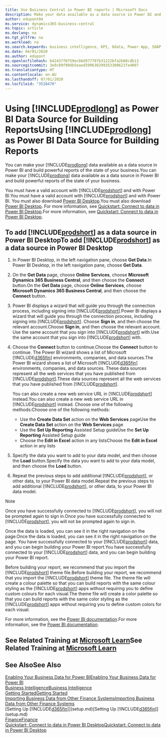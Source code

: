 ```yaml
---
title: Use Business Central in Power BI reports | Microsoft Docs
description: Make your data available as a data source in Power BI and build powerful reports of the state of your business.
author: edupont04
ms.service: dynamics365-business-central
ms.topic: article
ms.devlang: na
ms.tgt_pltfrm: na
ms.workload: na
ms.search.keywords: business intelligence, KPI, Odata, Power App, SOAP, analysis
ms.date: 04/01/2020
ms.author: edupont
ms.openlocfilehash: b42437f0759ecb6d977797b31222bfa2b88cdb13
ms.sourcegitcommit: 3e9c89f90db5eaed599630299353300621fe4007
ms.translationtype: HT
ms.contentlocale: en-AU
ms.lasthandoff: 07/01/2020
ms.locfileid: "3528470"
---
```

# <a name="using-prodlong-as-power-bi-data-source-for-building-reports"></a><span data-ttu-id="5a624-103">Using [!INCLUDE[prodlong](includes/prodlong.md)] as Power BI Data Source for Building Reports</span><span class="sxs-lookup"><span data-stu-id="5a624-103">Using [!INCLUDE[prodlong](includes/prodlong.md)] as Power BI Data Source for Building Reports</span></span>

<span data-ttu-id="5a624-104">You can make your [!INCLUDE[prodlong](includes/prodlong.md)] data available as a data source in Power BI and build powerful reports of the state of your business.</span><span class="sxs-lookup"><span data-stu-id="5a624-104">You can make your [!INCLUDE[prodlong](includes/prodlong.md)] data available as a data source in Power BI and build powerful reports of the state of your business.</span></span>  

<span data-ttu-id="5a624-105">You must have a valid account with [!INCLUDE[prodshort](includes/prodshort.md)] and with Power BI.</span><span class="sxs-lookup"><span data-stu-id="5a624-105">You must have a valid account with [!INCLUDE[prodshort](includes/prodshort.md)] and with Power BI.</span></span> <span data-ttu-id="5a624-106">You must also download [Power BI Desktop](https://powerbi.microsoft.com/desktop/).</span><span class="sxs-lookup"><span data-stu-id="5a624-106">You must also download [Power BI Desktop](https://powerbi.microsoft.com/desktop/).</span></span> <span data-ttu-id="5a624-107">For more information, see [Quickstart: Connect to data in Power BI Desktop](/power-bi/desktop-quickstart-connect-to-data).</span><span class="sxs-lookup"><span data-stu-id="5a624-107">For more information, see [Quickstart: Connect to data in Power BI Desktop](/power-bi/desktop-quickstart-connect-to-data).</span></span>  

## <a name="to-add-prodshort-as-a-data-source-in-power-bi-desktop"></a><span data-ttu-id="5a624-108">To add [!INCLUDE[prodshort](includes/prodshort.md)] as a data source in Power BI Desktop</span><span class="sxs-lookup"><span data-stu-id="5a624-108">To add [!INCLUDE[prodshort](includes/prodshort.md)] as a data source in Power BI Desktop</span></span>

1. <span data-ttu-id="5a624-109">In Power BI Desktop, in the left navigation pane, choose **Get Data**.</span><span class="sxs-lookup"><span data-stu-id="5a624-109">In Power BI Desktop, in the left navigation pane, choose **Get Data**.</span></span>
2. <span data-ttu-id="5a624-110">On the **Get Data** page, choose **Online Services**, choose **Microsoft Dynamics 365 Business Central**, and then choose the **Connect** button.</span><span class="sxs-lookup"><span data-stu-id="5a624-110">On the **Get Data** page, choose **Online Services**, choose **Microsoft Dynamics 365 Business Central**, and then choose the **Connect** button.</span></span>
3. <span data-ttu-id="5a624-111">Power BI displays a wizard that will guide you through the connection process, including signing into [!INCLUDE[prodshort](includes/prodshort.md)].</span><span class="sxs-lookup"><span data-stu-id="5a624-111">Power BI displays a wizard that will guide you through the connection process, including signing into [!INCLUDE[prodshort](includes/prodshort.md)].</span></span> <span data-ttu-id="5a624-112">Choose **Sign in**, and then choose the relevant account.</span><span class="sxs-lookup"><span data-stu-id="5a624-112">Choose **Sign in**, and then choose the relevant account.</span></span> <span data-ttu-id="5a624-113">Use the same account that you sign into [!INCLUDE[prodshort](includes/prodshort.md)] with.</span><span class="sxs-lookup"><span data-stu-id="5a624-113">Use the same account that you sign into [!INCLUDE[prodshort](includes/prodshort.md)] with.</span></span>
4. <span data-ttu-id="5a624-114">Choose the **Connect** button to continue.</span><span class="sxs-lookup"><span data-stu-id="5a624-114">Choose the **Connect** button to continue.</span></span> <span data-ttu-id="5a624-115">The Power BI wizard shows a list of Microsoft [!INCLUDE[d365fin](includes/d365fin_md.md)] environments, companies, and data sources.</span><span class="sxs-lookup"><span data-stu-id="5a624-115">The Power BI wizard shows a list of Microsoft [!INCLUDE[d365fin](includes/d365fin_md.md)] environments, companies, and data sources.</span></span> <span data-ttu-id="5a624-116">These data sources represent all the web services that you have published from [!INCLUDE[prodshort](includes/prodshort.md)].</span><span class="sxs-lookup"><span data-stu-id="5a624-116">These data sources represent all the web services that you have published from [!INCLUDE[prodshort](includes/prodshort.md)].</span></span>

    <span data-ttu-id="5a624-117">You can also create a new web service URL in [!INCLUDE[prodshort](includes/prodshort.md)] instead.</span><span class="sxs-lookup"><span data-stu-id="5a624-117">You can also create a new web service URL in [!INCLUDE[prodshort](includes/prodshort.md)] instead.</span></span> <span data-ttu-id="5a624-118">Choose one of the following methods:</span><span class="sxs-lookup"><span data-stu-id="5a624-118">Choose one of the following methods:</span></span>

      - <span data-ttu-id="5a624-119">Use the **Create Data Set** action on the **Web Services** page</span><span class="sxs-lookup"><span data-stu-id="5a624-119">Use the **Create Data Set** action on the **Web Services** page</span></span>
      - <span data-ttu-id="5a624-120">Use the **Set Up Reporting** Assisted Setup guide</span><span class="sxs-lookup"><span data-stu-id="5a624-120">Use the **Set Up Reporting** Assisted Setup guide</span></span>
      - <span data-ttu-id="5a624-121">Choose the **Edit in Excel** action in any lists</span><span class="sxs-lookup"><span data-stu-id="5a624-121">Choose the **Edit in Excel** action in any lists</span></span>

5. <span data-ttu-id="5a624-122">Specify the data you want to add to your data model, and then choose the **Load** button.</span><span class="sxs-lookup"><span data-stu-id="5a624-122">Specify the data you want to add to your data model, and then choose the **Load** button.</span></span>
6. <span data-ttu-id="5a624-123">Repeat the previous steps to add additional [!INCLUDE[prodshort](includes/prodshort.md)], or other data, to your Power BI data model.</span><span class="sxs-lookup"><span data-stu-id="5a624-123">Repeat the previous steps to add additional [!INCLUDE[prodshort](includes/prodshort.md)], or other data, to your Power BI data model.</span></span>

> [!NOTE]  
> <span data-ttu-id="5a624-124">Once you have successfully connected to [!INCLUDE[prodshort](includes/prodshort.md)], you will not be prompted again to sign in.</span><span class="sxs-lookup"><span data-stu-id="5a624-124">Once you have successfully connected to [!INCLUDE[prodshort](includes/prodshort.md)], you will not be prompted again to sign in.</span></span>

<span data-ttu-id="5a624-125">Once the data is loaded, you can see it in the right navigation on the page.</span><span class="sxs-lookup"><span data-stu-id="5a624-125">Once the data is loaded, you can see it in the right navigation on the page.</span></span> <span data-ttu-id="5a624-126">You have successfully connected to your [!INCLUDE[prodshort](includes/prodshort.md)] data, and you can begin building your Power BI report.</span><span class="sxs-lookup"><span data-stu-id="5a624-126">You have successfully connected to your [!INCLUDE[prodshort](includes/prodshort.md)] data, and you can begin building your Power BI report.</span></span>  

<span data-ttu-id="5a624-127">Before building your report, we recommend that you import the [!INCLUDE[prodshort](includes/prodshort.md)] theme file.</span><span class="sxs-lookup"><span data-stu-id="5a624-127">Before building your report, we recommend that you import the [!INCLUDE[prodshort](includes/prodshort.md)] theme file.</span></span>  <span data-ttu-id="5a624-128">The theme file will create a colour palette so that you can build reports with the same colour styling as the [!INCLUDE[prodshort](includes/prodshort.md)] apps without requiring you to define custom colours for each visual.</span><span class="sxs-lookup"><span data-stu-id="5a624-128">The theme file will create a color palette so that you can build reports with the same color styling as the [!INCLUDE[prodshort](includes/prodshort.md)] apps without requiring you to define custom colors for each visual.</span></span>

<span data-ttu-id="5a624-129">For more information, see the [Power BI documentation](/power-bi/consumer/).</span><span class="sxs-lookup"><span data-stu-id="5a624-129">For more information, see the [Power BI documentation](/power-bi/consumer/).</span></span>

## <a name="see-related-training-at-microsoft-learn"></a><span data-ttu-id="5a624-130">See Related Training at [Microsoft Learn](/learn/modules/configure-powerbi-excel-dynamics-365-business-central/index)</span><span class="sxs-lookup"><span data-stu-id="5a624-130">See Related Training at [Microsoft Learn](/learn/modules/configure-powerbi-excel-dynamics-365-business-central/index)</span></span>

## <a name="see-also"></a><span data-ttu-id="5a624-131">See Also</span><span class="sxs-lookup"><span data-stu-id="5a624-131">See Also</span></span>

[<span data-ttu-id="5a624-132">Enabling Your Business Data for Power BI</span><span class="sxs-lookup"><span data-stu-id="5a624-132">Enabling Your Business Data for Power BI</span></span>](admin-powerbi.md)  
[<span data-ttu-id="5a624-133">Business Intelligence</span><span class="sxs-lookup"><span data-stu-id="5a624-133">Business Intelligence</span></span>](bi.md)  
[<span data-ttu-id="5a624-134">Getting Started</span><span class="sxs-lookup"><span data-stu-id="5a624-134">Getting Started</span></span>](product-get-started.md)  
[<span data-ttu-id="5a624-135">Importing Business Data from Other Finance Systems</span><span class="sxs-lookup"><span data-stu-id="5a624-135">Importing Business Data from Other Finance Systems</span></span>](across-import-data-configuration-packages.md)  
<span data-ttu-id="5a624-136">[Setting Up [!INCLUDE[d365fin](includes/d365fin_md.md)]](setup.md)</span><span class="sxs-lookup"><span data-stu-id="5a624-136">[Setting Up [!INCLUDE[d365fin](includes/d365fin_md.md)]](setup.md)</span></span>  
[<span data-ttu-id="5a624-137">Finance</span><span class="sxs-lookup"><span data-stu-id="5a624-137">Finance</span></span>](finance.md)  
[<span data-ttu-id="5a624-138">Quickstart: Connect to data in Power BI Desktop</span><span class="sxs-lookup"><span data-stu-id="5a624-138">Quickstart: Connect to data in Power BI Desktop</span></span>](/power-bi/desktop-quickstart-connect-to-data)  
